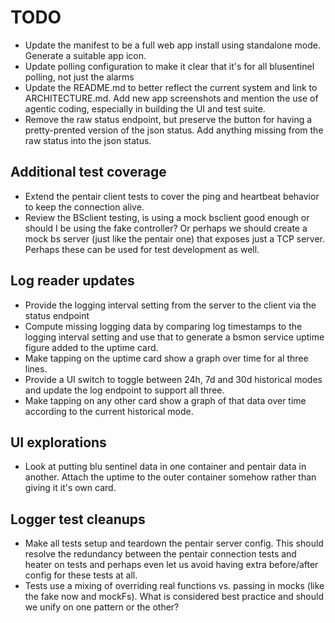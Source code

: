 # TODO

* Update the manifest to be a full web app install using standalone mode. Generate a suitable app icon.
* Update polling configuration to make it clear that it's for all blusentinel polling, not just the alarms
* Update the README.md to better reflect the current system and link to ARCHITECTURE.md. Add new app screenshots and mention the use of agentic coding, especially in building the UI and test suite.
* Remove the raw status endpoint, but preserve the button for having a pretty-prented version of the json status. Add anything missing from the raw status into the json status.

## Additional test coverage 
* Extend the pentair client tests to cover the ping and heartbeat behavior to keep the connection alive.
* Review the BSclient testing, is using a mock bsclient good enough or should I be using the fake controller? Or perhaps we should create a mock bs server (just like the pentair one) that exposes just a TCP server. Perhaps these can be used for test development as well.

## Log reader updates
* Provide the logging interval setting from the server to the client via the status endpoint
* Compute missing logging data by comparing log timestamps to the logging interval setting and use that to generate a bsmon service uptime figure added to the uptime card.
* Make tapping on the uptime card show a graph over time for al three lines.
* Provide a UI switch to toggle between 24h, 7d and 30d historical modes and update the log endpoint to support all three. 
* Make tapping on any other card show a graph of that data over time according to the current historical mode.

## UI explorations
* Look at putting blu sentinel data in one container and pentair data in another. Attach the uptime to the outer container somehow rather than giving it it's own card.

## Logger test cleanups
* Make all tests setup and teardown the pentair server config. This should resolve the redundancy between the pentair connection tests and heater on tests and perhaps even let us avoid having extra before/after config for these tests at all.
* Tests use a mixing of overriding real functions vs. passing in mocks (like the fake now and mockFs). What is considered best practice and should we unify on one pattern or the other?
